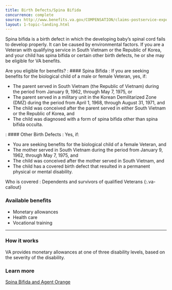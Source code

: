 ```yaml
---
title: Birth Defects/Spina Bifida
concurrence: complete
source: http://www.benefits.va.gov/COMPENSATION/claims-postservice-exposures-asbestos.asp
layout: 1-topic-landing.html
---
```


Spina bifida is a birth defect in which the developing baby’s spinal cord fails to develop properly. It can be caused by environmental factors. If you are a Veteran with qualifying service in South Vietnam or the Republic of Korea, and your child has spina bifida or certain other birth defects, he or she may be eligible for VA benefits.

Are you eligible for benefits?
: #### Spina Bifida
: If you are seeking benefits for the biological child of a male or female Veteran, yes, if:

  - The parent served in South Vietnam (the Republic of Vietnam) during the period from January 9, 1962, through May 7, 1975, or
  - The parent served in a military unit in the Korean Demilitarized Zone (DMZ) during the period from April 1, 1968, through August 31, 1971, and
  - The child was conceived after the parent served in either South Vietnam or the Republic of Korea, and
  - The child was diagnosed with a form of spina bifida other than spina bifida occulta.

: #### Other Birth Defects
: Yes, if:

  - You are seeking benefits for the biological child of a female Veteran, and
  - The mother served in South Vietnam during the period from January 9, 1962, through May 7, 1975, and
  - The child was conceived after the mother served in South Vietnam, and
  - The child has a covered birth defect that resulted in a permanent physical or mental disability.

Who is covered
: Dependents and survivors of qualified Veterans
{:.va-callout}

### Available benefits

-	Monetary allowances
-	Health care
-	Vocational training

--------

### How it works

VA provides monetary allowances at one of three disability levels, based on the severity of the disability.

### Learn more

[Spina Bifida and Agent Orange]( http://www.publichealth.va.gov/exposures/agentorange/birth-defects/spina-bifida.asp)
